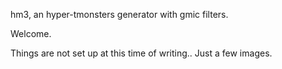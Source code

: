 hm3, an hyper-tmonsters generator with gmic filters.

Welcome.


Things are not set up at this time of writing..
Just a few images.
